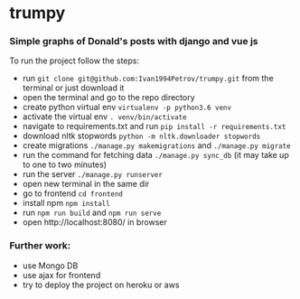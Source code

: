 # trumpy

### Simple graphs of Donald's posts with django and vue js

To run the project follow the steps:
- run ```git clone git@github.com:Ivan1994Petrov/trumpy.git``` from the terminal or just download it
- open the terminal and go to the repo directory 
- create python virtual env ```virtualenv -p python3.6 venv```
- activate the virtual env ```. venv/bin/activate```
- navigate to requirements.txt and run ```pip install -r requirements.txt```
- download nltk stopwords ```python -m nltk.downloader stopwords```
- create migrations ```./manage.py makemigrations``` and ```./manage.py migrate```
- run the command for fetching data ```./manage.py sync_db``` (it may take up to one to two minutes)
- run the server ```./manage.py runserver```
- open new terminal in the same dir
- go to frontend ```cd frontend```
- install npm ```npm install```
- run ```npm run build``` and ```npm run serve```
- open http://localhost:8080/ in browser

### Further work:

- use Mongo DB
- use ajax for frontend
- try to deploy the project on heroku or aws
